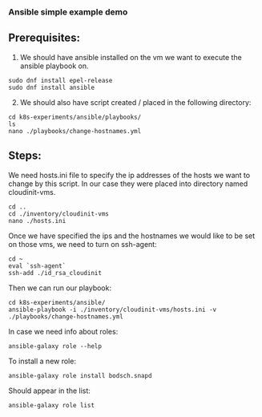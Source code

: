 ### Ansible simple example demo ### 

## Prerequisites: ##

1. We should have ansible installed on the vm we want to execute the ansible playbook on.

```
sudo dnf install epel-release
sudo dnf install ansible
```

2. We should also have script created / placed in the following directory:

```
cd k8s-experiments/ansible/playbooks/
ls
nano ./playbooks/change-hostnames.yml
```

## Steps: ##

We need hosts.ini file to specify the ip addresses of the hosts we want to change by this script. 
In our case they were placed into directory named cloudinit-vms.
```
cd ..
cd ./inventory/cloudinit-vms
nano ./hosts.ini
```

Once we have specified the ips and the hostnames we would like to be set on those vms,
we need to turn on ssh-agent:
```
cd ~
eval `ssh-agent`
ssh-add ./id_rsa_cloudinit
```

Then we can run our playbook:
```
cd k8s-experiments/ansible/
ansible-playbook -i ./inventory/cloudinit-vms/hosts.ini -v ./playbooks/change-hostnames.yml
```

In case we need info about roles:
```
ansible-galaxy role --help
```

To install a new role:
```
ansible-galaxy role install bodsch.snapd
```
Should appear in the list:
```
ansible-galaxy role list
```

